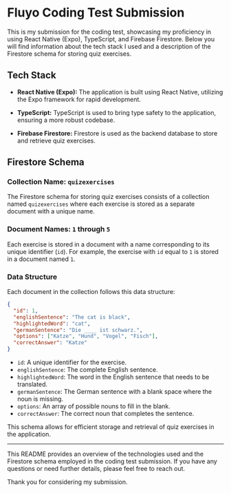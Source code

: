 # Fluyo Coding Test Submission

This is my submission for the coding test, showcasing my proficiency in using React Native (Expo), TypeScript, and Firebase Firestore. Below you will find information about the tech stack I used and a description of the Firestore schema for storing quiz exercises.

## Tech Stack

- **React Native (Expo):** The application is built using React Native, utilizing the Expo framework for rapid development.

- **TypeScript:** TypeScript is used to bring type safety to the application, ensuring a more robust codebase.

- **Firebase Firestore:** Firestore is used as the backend database to store and retrieve quiz exercises.

## Firestore Schema

### Collection Name: `quizexercises`

The Firestore schema for storing quiz exercises consists of a collection named `quizexercises` where each exercise is stored as a separate document with a unique name.

### Document Names: `1` through `5`

Each exercise is stored in a document with a name corresponding to its unique identifier (`id`). For example, the exercise with `id` equal to `1` is stored in a document named `1`.

### Data Structure

Each document in the collection follows this data structure:

```json
{
  "id": 1,
  "englishSentence": "The cat is black",
  "highlightedWord": "cat",
  "germanSentence": "Die ____ ist schwarz.",
  "options": ["Katze", "Hund", "Vogel", "Fisch"],
  "correctAnswer": "Katze"
}
```

- `id`: A unique identifier for the exercise.
- `englishSentence`: The complete English sentence.
- `highlightedWord`: The word in the English sentence that needs to be translated.
- `germanSentence`: The German sentence with a blank space where the noun is missing.
- `options`: An array of possible nouns to fill in the blank.
- `correctAnswer`: The correct noun that completes the sentence.

This schema allows for efficient storage and retrieval of quiz exercises in the application.

---

This README provides an overview of the technologies used and the Firestore schema employed in the coding test submission. If you have any questions or need further details, please feel free to reach out.

Thank you for considering my submission.
